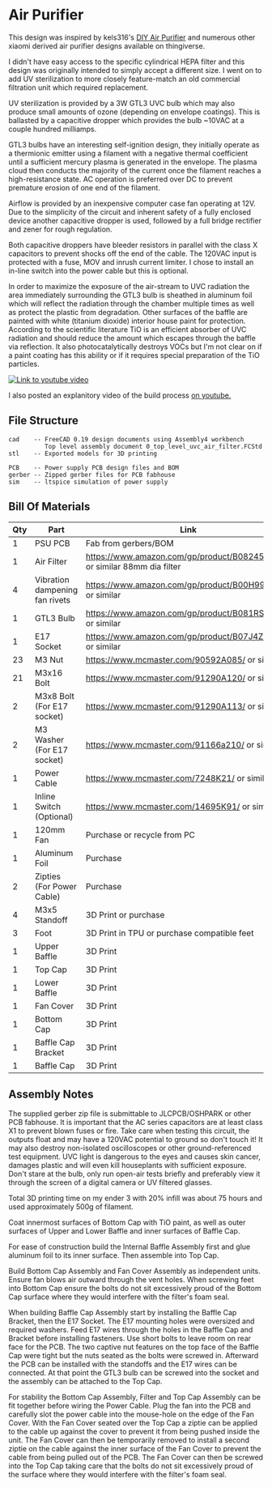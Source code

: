 # Air Purifier

This design was inspired by kels316's [DIY Air Purifier](https://github.com/Kels316/DIY-Air-Purifier/) and numerous other xiaomi derived air purifier designs available on thingiverse.

I didn't have easy access to the specific cylindrical HEPA filter and this design was originally intended to simply accept a different size. I went on to add UV sterilization to more closely feature-match an old commercial filtration unit which required replacement.

UV sterilization is provided by a 3W GTL3 UVC bulb which may also produce small amounts of ozone (depending on envelope coatings). This is ballasted by a capacitive dropper which provides the bulb ~10VAC at a couple hundred milliamps.

GTL3 bulbs have an interesting self-ignition design, they initially operate as a thermionic emitter using a filament with a negative thermal coefficient until a sufficient mercury plasma is generated in the envelope. The plasma cloud then conducts the majority of the current once the filament reaches a high-resistance state. AC operation is preferred over DC to prevent premature erosion of one end of the filament.

Airflow is provided by an inexpensive computer case fan operating at 12V. Due to the simplicity of the circuit and inherent safety of a fully enclosed device another capacitive dropper is used, followed by a full bridge rectifier and zener for rough regulation.

Both capacitive droppers have bleeder resistors in parallel with the class X capacitors to prevent shocks off the end of the cable. The 120VAC input is protected with a fuse, MOV and inrush current limiter. I chose to install an in-line switch into the power cable but this is optional.

In order to maximize the exposure of the air-stream to UVC radiation the area immediately surrounding the GTL3 bulb is sheathed in aluminum foil which will reflect the radiation through the chamber multiple times as well as protect the plastic from degradation. Other surfaces of the baffle are painted with white (titanium dioxide) interior house paint for protection. According to the scientific literature TiO is an efficient absorber of UVC radiation and should reduce the amount which escapes through the baffle via reflection. It also photocatalytically destroys VOCs but I'm not clear on if a paint coating has this ability or if it requires special preparation of the TiO particles.

[![Link to youtube video](https://img.youtube.com/vi/l4DuUhZftfQ/0.jpg)](https://www.youtube.com/watch?v=l4DuUhZftfQ)

I also posted an explanitory video of the build process [on youtube.](https://www.youtube.com/watch?v=l4DuUhZftfQ)


## File Structure

```
cad    -- FreeCAD 0.19 design documents using Assembly4 workbench
          Top level assembly document 0_top_level_uvc_air_filter.FCStd
stl    -- Exported models for 3D printing

PCB    -- Power supply PCB design files and BOM
gerber -- Zipped gerber files for PCB fabhouse
sim    -- ltspice simulation of power supply
```


## Bill Of Materials

| Qty | Part                           | Link                                                                     |
|-----|--------------------------------|--------------------------------------------------------------------------|
| 1   | PSU PCB                        | Fab from gerbers/BOM                                                     |
| 1   | Air Filter                     | https://www.amazon.com/gp/product/B08245MH67/ or similar 88mm dia filter |
| 4   | Vibration dampening fan rivets | https://www.amazon.com/gp/product/B00H9905KA/ or similar                 |
| 1   | GTL3 Bulb                      | https://www.amazon.com/gp/product/B081RSZT6S/ or similar                 |
| 1   | E17 Socket                     | https://www.amazon.com/gp/product/B07J4ZTYWZ/ or similar                 |
| 23  | M3 Nut                         | https://www.mcmaster.com/90592A085/ or similar                           |
| 21  | M3x16 Bolt                     | https://www.mcmaster.com/91290A120/ or similar                           |
| 2   | M3x8 Bolt (For E17 socket)     | https://www.mcmaster.com/91290A113/ or similar                           |
| 2   | M3 Washer (For E17 socket)     | https://www.mcmaster.com/91166a210/ or similar                           |
| 1   | Power Cable                    | https://www.mcmaster.com/7248K21/ or similar                             |
| 1   | Inline Switch (Optional)       | https://www.mcmaster.com/14695K91/ or similar                            |
| 1   | 120mm Fan                      | Purchase or recycle from PC                                              |
| 1   | Aluminum Foil                  | Purchase                                                                 |
| 2   | Zipties (For Power Cable)      | Purchase                                                                 |
| 4   | M3x5 Standoff                  | 3D Print or purchase                                                     |
| 3   | Foot                           | 3D Print in TPU or purchase compatible feet                              |
| 1   | Upper Baffle                   | 3D Print                                                                 |
| 1   | Top Cap                        | 3D Print                                                                 |
| 1   | Lower Baffle                   | 3D Print                                                                 |
| 1   | Fan Cover                      | 3D Print                                                                 |
| 1   | Bottom Cap                     | 3D Print                                                                 |
| 1   | Baffle Cap Bracket             | 3D Print                                                                 |
| 1   | Baffle Cap                     | 3D Print                                                                 |


## Assembly Notes

The supplied gerber zip file is submittable to JLCPCB/OSHPARK or other PCB fabhouse. It is important that the AC series capacitors are at least class X1 to prevent blown fuses or fire. Take care when testing this circuit, the outputs float and may have a 120VAC potential to ground so don't touch it! It may also destroy non-isolated oscilloscopes or other ground-referenced test equipment. UVC light is dangerous to the eyes and causes skin cancer, damages plastic and will even kill houseplants with sufficient exposure. Don't stare at the bulb, only run open-air tests briefly and preferably view it through the screen of a digital camera or UV filtered glasses.

Total 3D printing time on my ender 3 with 20% infill was about 75 hours and used approximately 500g of filament.

Coat innermost surfaces of Bottom Cap with TiO paint, as well as outer surfaces of Upper and Lower Baffle and inner surfaces of Baffle Cap.

For ease of construction build the Internal Baffle Assembly first and glue aluminum foil to its inner surface. Then assemble into Top Cap.

Build Bottom Cap Assembly and Fan Cover Assembly as independent units. Ensure fan blows air outward through the vent holes. When screwing feet into Bottom Cap ensure the bolts do not sit excessively proud of the Bottom Cap surface where they would interfere with the filter's foam seal.

When building Baffle Cap Assembly start by installing the Baffle Cap Bracket, then the E17 Socket. The E17 mounting holes were oversized and required washers. Feed E17 wires through the holes in the Baffle Cap and Bracket before installing fasteners. Use short bolts to leave room on rear face for the PCB. The two captive nut features on the top face of the Baffle Cap were tight but the nuts seated as the bolts were screwed in. Afterward the PCB can be installed with the standoffs and the E17 wires can be connected. At that point the GTL3 bulb can be screwed into the socket and the assembly can be attached to the Top Cap.

For stability the Bottom Cap Assembly, Filter and Top Cap Assembly can be fit together before wiring the Power Cable. Plug the fan into the PCB and carefully slot the power cable into the mouse-hole on the edge of the Fan Cover. With the Fan Cover seated over the Top Cap a ziptie can be applied to the cable up against the cover to prevent it from being pushed inside the unit. The Fan Cover can then be temporarily removed to install a second ziptie on the cable against the inner surface of the Fan Cover to prevent the cable from being pulled out of the PCB. The Fan Cover can then be screwed into the Top Cap taking care that the bolts do not sit excessively proud of the surface where they would interfere with the filter's foam seal.

